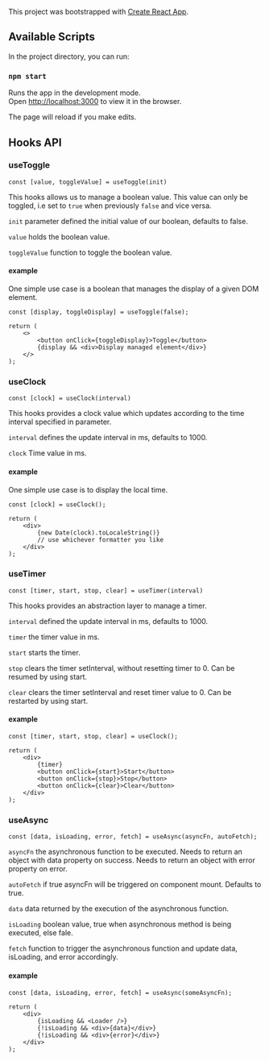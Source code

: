 This project was bootstrapped with [Create React App](https://github.com/facebook/create-react-app).

## Available Scripts

In the project directory, you can run:

### `npm start`

Runs the app in the development mode.<br>
Open [http://localhost:3000](http://localhost:3000) to view it in the browser.

The page will reload if you make edits.<br>

## Hooks API

### useToggle

    const [value, toggleValue] = useToggle(init)

This hooks allows us to manage a boolean value.
This value can only be toggled, i.e set to `true` when previously `false` and vice versa.

`init` parameter defined the initial value of our boolean, defaults to false.

`value` holds the boolean value.

`toggleValue` function to toggle the boolean value.


#### example

One simple use case is a boolean that manages the display of a given DOM element.

    const [display, toggleDisplay] = useToggle(false);
    
    return (
        <>
            <button onClick={toggleDisplay}>Toggle</button>
            {display && <div>Display managed element</div>}
        </>
    );


### useClock

    const [clock] = useClock(interval)

This hooks provides a clock value which updates according to the time interval specified in parameter.

`interval` defines the update interval in ms, defaults to 1000.

`clock` Time value in ms.


#### example

One simple use case is to display the local time.

    const [clock] = useClock();
    
    return (
        <div>
            {new Date(clock).toLocaleString()}
            // use whichever formatter you like
        </div>
    );

### useTimer

    const [timer, start, stop, clear] = useTimer(interval)

This hooks provides an abstraction layer to manage a timer.

`interval` defined the update interval in ms, defaults to 1000.

`timer` the timer value in ms.

`start` starts the timer.

`stop` clears the timer setInterval, without resetting timer to 0. 
Can be resumed by using start.

`clear` clears the timer setInterval and reset timer value to 0.
Can be restarted by using start.

#### example

    const [timer, start, stop, clear] = useClock();
    
    return (
        <div>
            {timer}
            <button onClick={start}>Start</button>
            <button onClick={stop}>Stop</button>
            <button onClick={clear}>Clear</button>
        </div>
    );

### useAsync

    const [data, isLoading, error, fetch] = useAsync(asyncFn, autoFetch);

`asyncFn` the asynchronous function to be executed.
Needs to return an object with data property on success.
Needs to return an object with error property on error.

`autoFetch` if true asyncFn will be triggered on component mount.
Defaults to true.

`data` data returned by the execution of the asynchronous function.

`isLoading` boolean value, true when asynchronous method is being executed, else fale.

`fetch` function to trigger the asynchronous function and update data, isLoading, and error accordingly.

#### example

    const [data, isLoading, error, fetch] = useAsync(someAsyncFn);
    
    return (
        <div>
            {isLoading && <Loader />}
            {!isLoading && <div>{data}</div>}
            {!isLoading && <div>{error}</div>}
        </div>
    );
